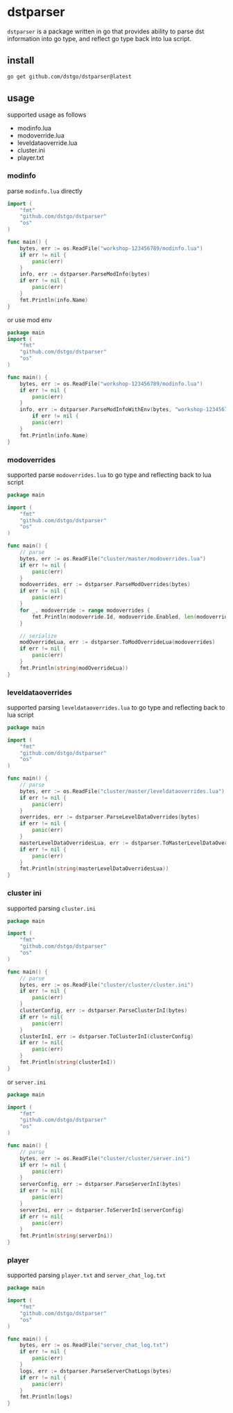 # dstparser
 
`dstparser` is a package written in go that provides ability to parse dst information into go type, and reflect go type back into lua script.

## install

```bash
go get github.com/dstgo/dstparser@latest
```

## usage
supported usage as follows

* modinfo.lua
* modoverride.lua
* leveldataoverride.lua
* cluster.ini
* player.txt

### modinfo
parse `modinfo.lua` directly
```go
import (
	"fmt"
	"github.com/dstgo/dstparser"
	"os"
)

func main() {
	bytes, err := os.ReadFile("workshop-123456789/modinfo.lua")
	if err != nil {
		panic(err)
	}
	info, err := dstparser.ParseModInfo(bytes)
	if err != nil {
		panic(err)
	}
	fmt.Println(info.Name)
}
```
or use mod env
```go
package main
import (
    "fmt"
    "github.com/dstgo/dstparser"
    "os"
)

func main() {
    bytes, err := os.ReadFile("workshop-123456789/modinfo.lua")
    if err != nil {
        panic(err)
    }
    info, err := dstparser.ParseModInfoWithEnv(bytes, "workshop-123456789", "zh")
        if err != nil {
        panic(err)
    }
    fmt.Println(info.Name)
}

```

### modoverrides
supported parse `modoverrides.lua` to go type and reflecting back to lua script
```go
package main

import (
	"fmt"
	"github.com/dstgo/dstparser"
	"os"
)

func main() {
	// parse
	bytes, err := os.ReadFile("cluster/master/modoverrides.lua")
	if err != nil {
		panic(err)
	}
	modoverrides, err := dstparser.ParseModOverrides(bytes)
	if err != nil {
		panic(err)
	}
	for _, modoverride := range modoverrides {
		fmt.Println(modoverride.Id, modoverride.Enabled, len(modoverride.Items))
	}

	// serialize
	modOverrideLua, err := dstparser.ToModOverrideLua(modoverrides)
	if err != nil {
		panic(err)
	}
	fmt.Println(string(modOverrideLua))
}
```

### leveldataoverrides
supported parsing `leveldataoverrides.lua` to go type and reflecting back to lua script
```go
package main

import (
	"fmt"
	"github.com/dstgo/dstparser"
	"os"
)

func main() {
	// parse
	bytes, err := os.ReadFile("cluster/master/leveldataoverrides.lua")
	if err != nil {
		panic(err)
	}
	overrides, err := dstparser.ParseLevelDataOverrides(bytes)
	if err != nil {
		panic(err)
	}
	masterLevelDataOverridesLua, err := dstparser.ToMasterLevelDataOverridesLua(overrides)
	if err != nil {
		panic(err)
	}
	fmt.Println(string(masterLevelDataOverridesLua))
}
```

### cluster ini
supported parsing `cluster.ini `
```go
package main

import (
	"fmt"
	"github.com/dstgo/dstparser"
	"os"
)

func main() {
	// parse
	bytes, err := os.ReadFile("cluster/cluster/cluster.ini")
	if err != nil {
		panic(err)
	}
	clusterConfig, err := dstparser.ParseClusterInI(bytes)
	if err != nil{
		panic(err)
	}
	clusterInI, err := dstparser.ToClusterInI(clusterConfig)
	if err != nil{
		panic(err)
	}
	fmt.Println(string(clusterInI))
}
```
or `server.ini`
```go
package main

import (
	"fmt"
	"github.com/dstgo/dstparser"
	"os"
)

func main() {
	// parse
	bytes, err := os.ReadFile("cluster/cluster/server.ini")
	if err != nil {
		panic(err)
	}
	serverConfig, err := dstparser.ParseServerInI(bytes)
	if err != nil{
		panic(err)
	}
	serverIni, err := dstparser.ToServerInI(serverConfig)
	if err != nil{
		panic(err)
	}
	fmt.Println(string(serverIni))
}
```

### player
supported parsing `player.txt` and `server_chat_log.txt`
```go
package main

import (
	"fmt"
	"github.com/dstgo/dstparser"
	"os"
)

func main() {
	bytes, err := os.ReadFile("server_chat_log.txt")
	if err != nil {
		panic(err)
	}
	logs, err := dstparser.ParseServerChatLogs(bytes)
	if err != nil {
		panic(err)
	}
	fmt.Println(logs)
}
```
